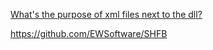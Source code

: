 [What's the purpose of xml files next to the dll?](https://stackoverflow.com/questions/4015018/whats-the-purpose-of-xml-files-next-to-the-dll)

https://github.com/EWSoftware/SHFB
